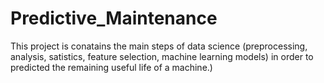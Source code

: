# Predictive_Maintenance
This project is conatains the main steps of data science (preprocessing, analysis, satistics, feature selection, machine learning models) in order to predicted the remaining useful life of a machine.)
